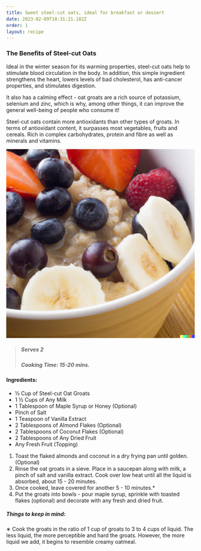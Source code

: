 ```yaml
---
title: Sweet steel-cut oats, ideal for breakfast or dessert
date: 2023-02-09T18:31:21.182Z
order: 1
layout: recipe
---
```

### The Benefits of Steel-cut Oats

Ideal in the winter season for its warming properties, steel-cut oats help to stimulate blood circulation in the body. In addition, this simple ingredient strengthens the heart, lowers levels of bad cholesterol, has anti-cancer properties, and stimulates digestion. 

It also has a calming effect - oat groats are a rich source of potassium, selenium and zinc, which is why, among other things, it can improve the general well-being of people who consume it! 

Steel-cut oats contain more antioxidants than other types of groats. In terms of antioxidant content, it surpasses most vegetables, fruits and cereals. Rich in complex carbohydrates, protein and fibre as well as minerals and vitamins.

![A bowl of porridge, topped with fruit.](../uploads/f5517b86-4b7e-487e-b8b5-9f9a28624ae3.png "Spelt Porridge (Serving Example)")

> ##### Serves 2
>
> ##### Cooking Time: 15-20 mins.

#### Ingredients:

* ½ Cup of Steel-cut Oat Groats
* 1 ½ Cups of Any Milk
* 1 Tablespoon of Maple Syrup or Honey (Optional)
* Pinch of Salt
* 1 Teaspoon of Vanilla Extract
* 2 Tablespoons of Almond Flakes (Optional)
* 2 Tablespoons of Coconut Flakes (Optional)
* 2 Tablespoons of Any Dried Fruit 
* Any Fresh Fruit (Topping)

1. Toast the flaked almonds and coconut in a dry frying pan until golden. (Optional)
2. Rinse the oat groats in a sieve. Place in a saucepan along with milk, a pinch of salt and vanilla extract. Cook over low heat until all the liquid is absorbed, about 15 - 20 minutes. 
3. Once cooked, leave covered for another 5 - 10 minutes.*
4. Put the groats into bowls - pour maple syrup, sprinkle with toasted flakes (optional) and decorate with any fresh and dried fruit. 

##### Things to keep in mind:

∗ Cook the groats in the ratio of 1 cup of groats to 3 to 4 cups of liquid. The less liquid, the more perceptible and hard the groats. However, the more liquid we add, it begins to resemble creamy oatmeal.